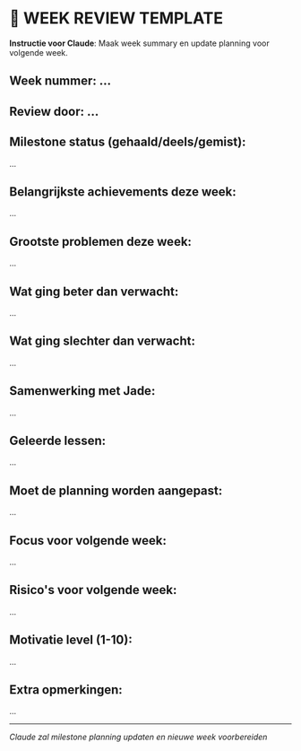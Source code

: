 # 📅 WEEK REVIEW TEMPLATE

**Instructie voor Claude**: Maak week summary en update planning voor volgende week.

## Week nummer: ...
## Review door: ...

## Milestone status (gehaald/deels/gemist):
...

## Belangrijkste achievements deze week:
...

## Grootste problemen deze week:
...

## Wat ging beter dan verwacht:
...

## Wat ging slechter dan verwacht:
...

## Samenwerking met Jade:
...

## Geleerde lessen:
...

## Moet de planning worden aangepast:
...

## Focus voor volgende week:
...

## Risico's voor volgende week:
...

## Motivatie level (1-10):
...

## Extra opmerkingen:
...

---
*Claude zal milestone planning updaten en nieuwe week voorbereiden*